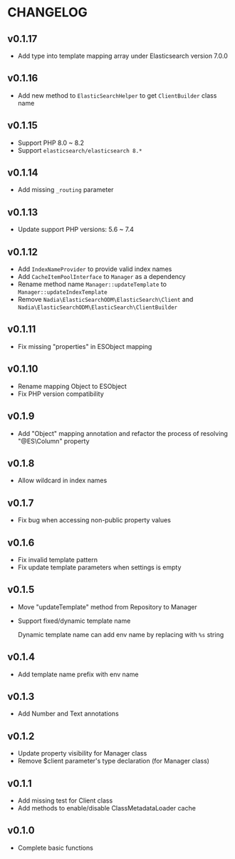 CHANGELOG
=========

## v0.1.17

- Add type into template mapping array under Elasticsearch version 7.0.0

## v0.1.16

- Add new method to `ElasticSearchHelper` to get `ClientBuilder` class name

## v0.1.15

- Support PHP 8.0 ~ 8.2
- Support `elasticsearch/elasticsearch 8.*`

## v0.1.14

- Add missing `_routing` parameter

## v0.1.13

- Update support PHP versions: 5.6 ~ 7.4

## v0.1.12

- Add `IndexNameProvider` to provide valid index names
- Add `CacheItemPoolInterface` to `Manager` as a dependency
- Rename method name `Manager::updateTemplate` to `Manager::updateIndexTemplate`
- Remove `Nadia\ElasticSearchODM\ElasticSearch\Client` and `Nadia\ElasticSearchODM\ElasticSearch\ClientBuilder`

## v0.1.11

- Fix missing "properties" in ESObject mapping

## v0.1.10

- Rename mapping Object to ESObject
- Fix PHP version compatibility

## v0.1.9

- Add "Object" mapping annotation and refactor the process of resolving "@ES\Column" property

## v0.1.8

- Allow wildcard in index names

## v0.1.7

- Fix bug when accessing non-public property values

## v0.1.6

- Fix invalid template pattern
- Fix update template parameters when settings is empty

## v0.1.5

- Move "updateTemplate" method from Repository to Manager
- Support fixed/dynamic template name
  
  Dynamic template name can add env name by replacing with `%s` string

## v0.1.4

- Add template name prefix with env name

## v0.1.3

- Add Number and Text annotations

## v0.1.2

- Update property visibility for Manager class
- Remove $client parameter's type declaration (for Manager class)

## v0.1.1

- Add missing test for Client class
- Add methods to enable/disable ClassMetadataLoader cache

## v0.1.0

- Complete basic functions
